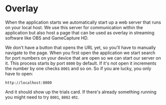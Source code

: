 # Overlay

When the application starts we automatically start up a web server that runs on
your local host. We use this server for communication within the application but
also host a page that can be used as overlay in streaming software like OBS and
GameCapture HD.

We don't have a button that opens the URL yet, so you'll have to manually
navigate to the page. When you first open the application we start search for
port numbers on your device that are open so we can start our server on it. This
process starts by port `8000` by default. If it's not open it increments the
number by one checks `8001` and so on. So if you are lucky, you only have to
open:

```
http://localhost:8000
```

And it should show up the trials card. If there's already something running you
might need to try `8001`, `8002` etc.

